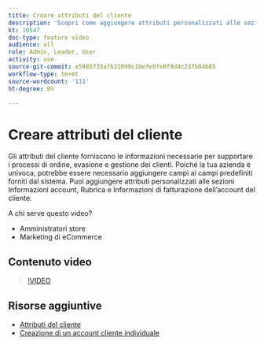 ```yaml
---
title: Creare attributi del cliente
description: 'Scopri come aggiungere attributi personalizzati alle sezioni Informazioni account, Rubrica e Informazioni di fatturazione dell’account di un cliente. '
kt: 10547
doc-type: feature video
audience: all
role: Admin, Leader, User
activity: use
source-git-commit: e5985735af631099c10efe0fe0f9d4c237b04b85
workflow-type: tm+mt
source-wordcount: '111'
ht-degree: 0%

---
```


# Creare attributi del cliente

Gli attributi del cliente forniscono le informazioni necessarie per supportare i processi di ordine, evasione e gestione dei clienti. Poiché la tua azienda è univoca, potrebbe essere necessario aggiungere campi ai campi predefiniti forniti dal sistema. Puoi aggiungere attributi personalizzati alle sezioni Informazioni account, Rubrica e Informazioni di fatturazione dell’account del cliente.

A chi serve questo video?

- Amministratori store
- Marketing di eCommerce

## Contenuto video

>[!VIDEO](https://video.tv.adobe.com/v/343661?quality=12&learn=on)

## Risorse aggiuntive

- [Attributi del cliente](https://docs.magento.com/user-guide/stores/attributes-customer.html)
- [Creazione di un account cliente individuale](https://docs.magento.com/user-guide/customers/account-create.html)
